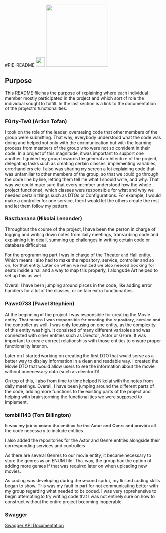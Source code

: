 #PIE-README <img src="https://raw.githubusercontent.com/MartinHeinz/MartinHeinz/master/wave.gif" width="30px">
<img src="https://i.imgur.com/rTZkf4K.gif" width="200px">

## Purpose
This README file has the purpose of explaining where each individual member mostly participated
in the project and which sort of role the individual sought to fulfill. In the last section is
a link to the documentation of the project's functionalities. 

### F0rty-Tw0 (Artion Tofan)

I took on the role of the leader, overseeing code that other members of the group were submitting. That way, everybody 
understood what the code was doing and helped not only with the communication but with the learning process from 
members of the group who were not so confident in their code.  In a project of this magnitude, it was important to 
support one another. I guided my group towards the general architecture of the project, delegating tasks such as 
creating certain classes, implementing variables, errorhandlers etc. I also was sharing my screen a lot explaining code
that was unfamiliar to other members of the group, so that we could go through the code line by line, letting them 
tell me what I should write, and why. That way we could make sure that every member understood how the whole project
functioned, which classes were responsible for what and why we needed certain things such as DTOs or Configurations.
For example, I would make a controller for one service, then I would let the others create the rest and let them follow
my pattern. 



### Raszbanana (Nikolai Lenander)
Throughout the course of the project, I have been the person in charge of logging and writing down notes from daily
meetings, transcribing code and explaining it in detail, summing up challenges in writing certain code or database 
difficulties. 

For the programming part I was in charge of the Theater and Hall entity. Which meant I also had to make the repository,
service, controller and so on, for that entity. Later on when we realized we also needed booking for seats inside a hall
and a way to map this properly, I alongside Art helped to set up this as well. 

Overall I have been jumping around places in the code, like adding error handlers for a lot of the classes, or certain
extra functionalities. 


### Pawe0733 (Pawel Stephien)
At the beginning of the project I was responsible for creating the Movie entity. That means I was responsible for creating the repository, service and the controller as well. I was only focusing on one entity, as the complexity of this entity was high. It consisted of many different variables and was connected with other entities such as Director, Actor or Genre. It was important to create correct relationships with those entities to ensure proper functionality later on.

Later on I started working on creating the first DTO that would serve as a better way to display information in a clean and readable way. I created the Movie DTO that would allow users to see the information about the movie without unnecessary data (such as directorID).

On top of this, I also from time to time helped Nikolai with the notes from daily meetings. Overall, I have been jumping around the different parts of the code, adding more functions to the existing parts of the project and helping with brainstorming the functionalities we were supposed to implement.

### tombill143 (Tom Billington)
It was my job to create the entities for the Actor and Genre and provide all the code necessary to include entities

I also added the repositories for the Actor and Genre entities alongside their corresponding services and controllers

As there are several Genres to our movie entity, it became necessary to store the genres as an ENUM file. That way, the group had the option of adding more genres if that was required later on when uploading new movies.

As coding was developing during the second sprint, my limited coding skills began to show. This was my fault in part for not communicating better with my group regarding what needed to be coded. I was very apprehensive to begin attempting to try writing code that I was not entirely sure on how to construct without the entire project becoming inoperable.


### Swagger

[Swagger API Documentation](https://cine-mama.herokuapp.com/swagger-ui/index.html#/)   
